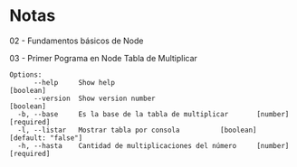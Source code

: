 # Notas

02 - Fundamentos básicos de Node

03 - Primer Pograma en Node
Tabla de Multiplicar

```
Options:
      --help     Show help                                             [boolean]
      --version  Show version number                                   [boolean]
  -b, --base     Es la base de la tabla de multiplicar       [number] [required]
  -l, --listar   Mostrar tabla por consola          [boolean] [default: "false"]
  -h, --hasta    Cantidad de multiplicaciones del número     [number] [required]

  ```
